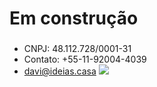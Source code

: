 # Em construção
### 
- CNPJ: 48.112.728/0001-31
- Contato: +55-11-92004-4039
- [davi@ideias.casa](mailto:davi@ideias.casa)
![](https://www.facebook.com/tr?id=915739339566635&ev=PageView&noscript=1)
